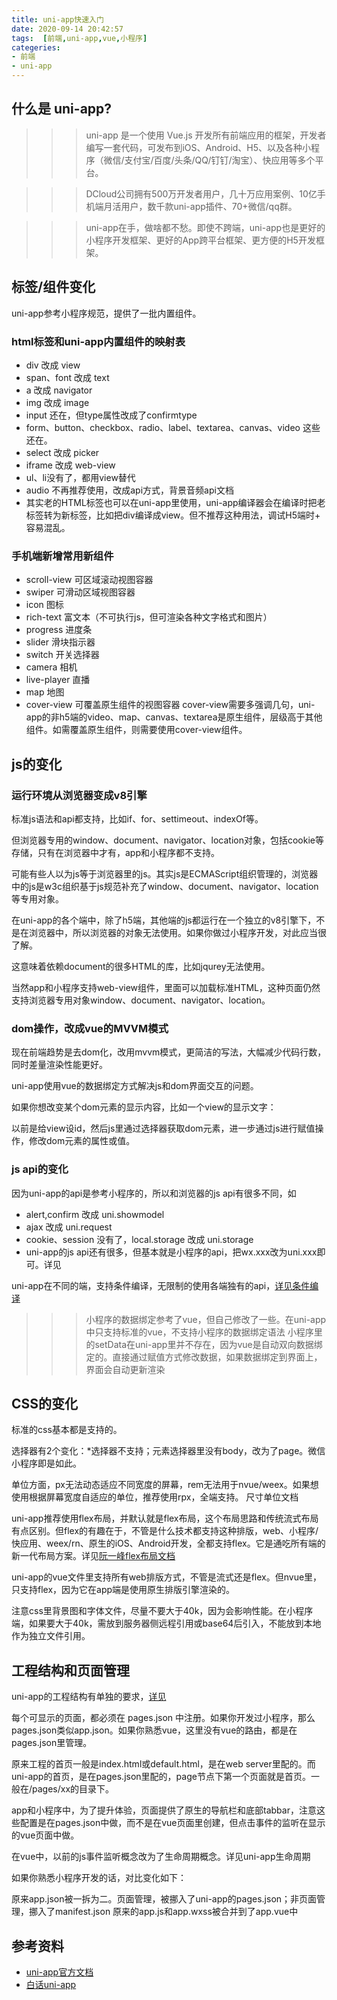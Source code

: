 ```yaml
---
title: uni-app快速入门
date: 2020-09-14 20:42:57
tags:  [前端,uni-app,vue,小程序]
categeries: 
- 前端
- uni-app
---
```


## 什么是 uni-app?
>>>uni-app 是一个使用 Vue.js 开发所有前端应用的框架，开发者编写一套代码，可发布到iOS、Android、H5、以及各种小程序（微信/支付宝/百度/头条/QQ/钉钉/淘宝）、快应用等多个平台。

>>>DCloud公司拥有500万开发者用户，几十万应用案例、10亿手机端月活用户，数千款uni-app插件、70+微信/qq群。

>>>uni-app在手，做啥都不愁。即使不跨端，uni-app也是更好的小程序开发框架、更好的App跨平台框架、更方便的H5开发框架。

<!--more-->

## 标签/组件变化
uni-app参考小程序规范，提供了一批内置组件。

### html标签和uni-app内置组件的映射表
+ div 改成 view
+ span、font 改成 text
+ a 改成 navigator
+ img 改成 image
+ input 还在，但type属性改成了confirmtype
+ form、button、checkbox、radio、label、textarea、canvas、video 这些还在。
+ select 改成 picker
+ iframe 改成 web-view
+ ul、li没有了，都用view替代
+ audio 不再推荐使用，改成api方式，背景音频api文档
+ 其实老的HTML标签也可以在uni-app里使用，uni-app编译器会在编译时把老标签转为新标签，比如把div编译成view。但不推荐这种用法，调试H5端时+ 容易混乱。

### 手机端新增常用新组件
+ scroll-view 可区域滚动视图容器
+ swiper 可滑动区域视图容器
+ icon 图标
+ rich-text 富文本（不可执行js，但可渲染各种文字格式和图片）
+ progress 进度条
+ slider 滑块指示器
+ switch 开关选择器
+ camera 相机
+ live-player 直播
+ map 地图
+ cover-view 可覆盖原生组件的视图容器 cover-view需要多强调几句，uni-app的非h5端的video、map、canvas、textarea是原生组件，层级高于其他组件。如需覆盖原生组件，则需要使用cover-view组件。

## js的变化
### 运行环境从浏览器变成v8引擎

标准js语法和api都支持，比如if、for、settimeout、indexOf等。

但浏览器专用的window、document、navigator、location对象，包括cookie等存储，只有在浏览器中才有，app和小程序都不支持。

可能有些人以为js等于浏览器里的js。其实js是ECMAScript组织管理的，浏览器中的js是w3c组织基于js规范补充了window、document、navigator、location等专用对象。

在uni-app的各个端中，除了h5端，其他端的js都运行在一个独立的v8引擎下，不是在浏览器中，所以浏览器的对象无法使用。如果你做过小程序开发，对此应当很了解。

这意味着依赖document的很多HTML的库，比如jqurey无法使用。

当然app和小程序支持web-view组件，里面可以加载标准HTML，这种页面仍然支持浏览器专用对象window、document、navigator、location。

### dom操作，改成vue的MVVM模式

现在前端趋势是去dom化，改用mvvm模式，更简洁的写法，大幅减少代码行数，同时差量渲染性能更好。

uni-app使用vue的数据绑定方式解决js和dom界面交互的问题。

如果你想改变某个dom元素的显示内容，比如一个view的显示文字：

以前是给view设id，然后js里通过选择器获取dom元素，进一步通过js进行赋值操作，修改dom元素的属性或值。

### js api的变化

因为uni-app的api是参考小程序的，所以和浏览器的js api有很多不同，如

+ alert,confirm 改成 uni.showmodel
+ ajax 改成 uni.request
+ cookie、session 没有了，local.storage 改成 uni.storage
+ uni-app的js api还有很多，但基本就是小程序的api，把wx.xxx改为uni.xxx即可。详见

uni-app在不同的端，支持条件编译，无限制的使用各端独有的api，[详见条件编译](https://uniapp.dcloud.io/platform)

>>>小程序的数据绑定参考了vue，但自己修改了一些。在uni-app中只支持标准的vue，不支持小程序的数据绑定语法
>>>小程序里的setData在uni-app里并不存在，因为vue是自动双向数据绑定的。直接通过赋值方式修改数据，如果数据绑定到界面上，界面会自动更新渲染

## CSS的变化

标准的css基本都是支持的。

选择器有2个变化：*选择器不支持；元素选择器里没有body，改为了page。微信小程序即是如此。

单位方面，px无法动态适应不同宽度的屏幕，rem无法用于nvue/weex。如果想使用根据屏幕宽度自适应的单位，推荐使用rpx，全端支持。 尺寸单位文档

uni-app推荐使用flex布局，并默认就是flex布局，这个布局思路和传统流式布局有点区别。但flex的有趣在于，不管是什么技术都支持这种排版，web、小程序/快应用、weex/rn、原生的iOS、Android开发，全都支持flex。它是通吃所有端的新一代布局方案。详见[阮一峰flex布局文档](http://www.ruanyifeng.com/blog/2015/07/flex-grammar.html)

uni-app的vue文件里支持所有web排版方式，不管是流式还是flex。但nvue里，只支持flex，因为它在app端是使用原生排版引擎渲染的。

注意css里背景图和字体文件，尽量不要大于40k，因为会影响性能。在小程序端，如果要大于40k，需放到服务器侧远程引用或base64后引入，不能放到本地作为独立文件引用。

## 工程结构和页面管理

uni-app的工程结构有单独的要求，[详见](https://uniapp.dcloud.io/frame?id=目录结构)


每个可显示的页面，都必须在 pages.json 中注册。如果你开发过小程序，那么pages.json类似app.json。如果你熟悉vue，这里没有vue的路由，都是在pages.json里管理。

原来工程的首页一般是index.html或default.html，是在web server里配的。而uni-app的首页，是在pages.json里配的，page节点下第一个页面就是首页。一般在/pages/xx的目录下。

app和小程序中，为了提升体验，页面提供了原生的导航栏和底部tabbar，注意这些配置是在pages.json中做，而不是在vue页面里创建，但点击事件的监听在显示的vue页面中做。

在vue中，以前的js事件监听概念改为了生命周期概念。详见uni-app生命周期

如果你熟悉小程序开发的话，对比变化如下：

原来app.json被一拆为二。页面管理，被挪入了uni-app的pages.json；非页面管理，挪入了manifest.json
原来的app.js和app.wxss被合并到了app.vue中



## 参考资料
+ [uni-app官方文档](https://uniapp.dcloud.io/)
+ [白话uni-app](https://ask.dcloud.net.cn/article/35657)
 

